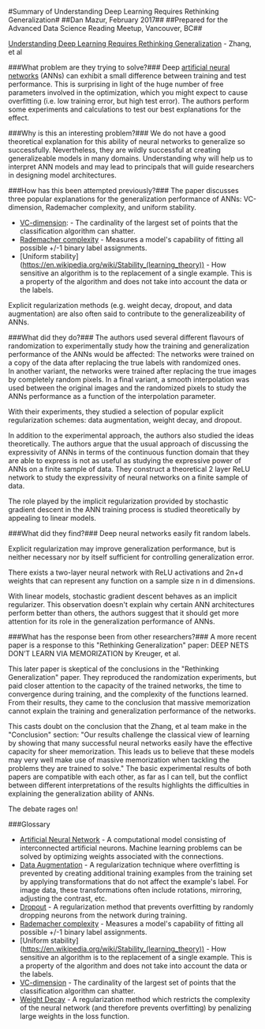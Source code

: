 #Summary of Understanding Deep Learning Requires Rethinking Generalization#
##Dan Mazur, February 2017##
##Prepared for the Advanced Data Science Reading Meetup, Vancouver, BC##

[Understanding Deep Learning Requires Rethinking Generalization](https://arxiv.org/abs/1611.03530) - Zhang, et al

###What problem are they trying to solve?###
Deep [artificial neural networks](https://en.wikipedia.org/wiki/Artificial_neural_network) (ANNs) can exhibit a small difference between training and test performance. This is surprising in light of the huge number of free parameters involved in the optimization, which you might expect to cause overfitting (i.e. low training error, but high test error). The authors perform some experiments and calculations to test our best explanations for the effect.

###Why is this an interesting problem?###
We do not have a good theoretical explanation for this ability of neural networks to generalize so successfully. Nevertheless, they are wildly successful at creating generalizeable models in many domains. Understanding why will help us to interpret ANN models and may lead to principals that will guide researchers in designing model architectures.

###How has this been attempted previously?###
The paper discusses three popular explanations for the generalization performance of ANNs: VC-dimension, Rademacher complexity, and uniform stability.
* [VC-dimension](https://en.wikipedia.org/wiki/VC_dimension): - The cardinality of the largest set of points that the classification algorithm can shatter. 
* [Rademacher complexity](https://en.wikipedia.org/wiki/Rademacher_complexity) - Measures a model's capability of fitting all possible +/-1 binary label assignments.
* [Uniform stability] (https://en.wikipedia.org/wiki/Stability_(learning_theory)) - How sensitive an algorithm is to the replacement of a single example. This is a property of the algorithm and does not take into account the data or the labels.

Explicit regularization methods (e.g. weight decay, dropout, and data augmentation) are also often said to contribute to the generalizeability of ANNs.

###What did they do?###
The authors used several different flavours of randomization to experimentally study how the training and generalization performance of the ANNs would be affected:
The networks were trained on a copy of the data after replacing the true labels with randomized ones.  
In another variant, the networks were trained after replacing the true images by completely random pixels. 
In a final variant, a smooth interpolation was used between the original images and the randomized pixels to study the ANNs performance as a function of the interpolation parameter.

With their experiments, they studied a selection of popular explicit regularization schemes: data augmentation, weight decay, and dropout.

In addition to the experimental approach, the authors also studied the ideas theoretically. The authors argue that the usual approach of discussing the expressivity of ANNs in terms of the continuous function domain that they are able to express is not as useful as studying the expressive power of ANNs on a finite sample of data. They construct a theoretical 2 layer ReLU network to study the expressivity of neural networks on a finite sample of data.

The role played by the implicit regularization provided by stochastic gradient descent in the ANN training process is studied theoretically by appealing to linear models.

###What did they find?###
Deep neural networks easily fit random labels.

Explicit regularization may improve generalization performance, but is neither necessary nor by itself sufficient for controlling generalization error.

There exists a two-layer neural network with ReLU activations and 2n+d weights that can represent any function on a sample size n in d dimensions.

With linear models, stochastic gradient descent behaves as an implicit regularizer. This observation doesn't explain why certain ANN architectures perform better than others, the authors suggest that it should get more attention for its role in the generalization performance of ANNs.

###What has the response been from other researchers?###
A more recent paper is a response to this "Rethinking Generalization" paper: DEEP NETS DON’T LEARN VIA MEMORIZATION by Kreuger, et al.

This later paper is skeptical of the conclusions in the "Rethinking Generalization" paper. They reproduced the randomization experiments, but paid closer attention to the capacity of the trained networks, the time to convergence during training, and the complexity of the functions learned. From their results, they came to the conclusion that massive memorization cannot explain the training and generalization performance of the networks. 

This casts doubt on the conclusion that the Zhang, et al team make in the "Conclusion" section: "Our results challenge the classical view of learning by showing that many successful neural networks easily have the effective capacity for sheer memorization. This leads us to believe that these models may very well make use of massive memorization when tackling the problems they are trained to solve." The basic experimental results of both papers are compatible with each other, as far as I can tell, but the conflict between different interpretations of the results highlights the difficulties in explaining the generalization ability of ANNs.

The debate rages on!

###Glossary
* [Artificial Neural Network](https://en.wikipedia.org/wiki/Artificial_neural_network) - A computational model consisting of interconnected artificial neurons. Machine learning problems can be solved by optimizing weights associated with the connections.
* [Data Augmentation](http://stats.stackexchange.com/questions/153696/data-augmentation-techniques-for-general-datasets) - A regularization technique where overfitting is prevented by creating additional training examples from the training set by applying transformations that do not affect the example's label. For image data, these transformations often include rotations, mirroring, adjusting the contrast, etc.
* [Dropout](https://en.wikipedia.org/wiki/Dropout_(neural_networks)) - A regularization method that prevents overfitting by randomly dropping neurons from the network during training.
* [Rademacher complexity](https://en.wikipedia.org/wiki/Rademacher_complexity) - Measures a model's capability of fitting all possible +/-1 binary label assignments.
* [Uniform stability] (https://en.wikipedia.org/wiki/Stability_(learning_theory)) - How sensitive an algorithm is to the replacement of a single example. This is a property of the algorithm and does not take into account the data or the labels.
* [VC-dimension](https://en.wikipedia.org/wiki/VC_dimension) - The cardinality of the largest set of points that the classification algorithm can shatter.
* [Weight Decay](https://en.wikipedia.org/wiki/Regularization_(mathematics)#Regularization_in_statistics_and_machine_learning) - A regularization method which restricts the complexity of the neural network (and therefore prevents overfitting) by penalizing large weights in the loss function.
